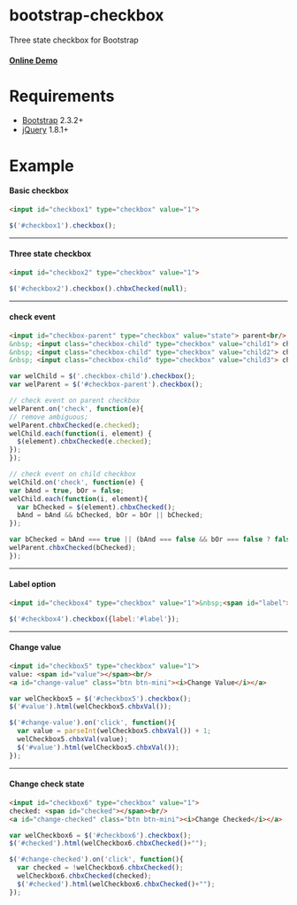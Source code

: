 # bootstrap-checkbox
Three state checkbox for Bootstrap

#### [Online Demo](http://extremefe.github.io/bootstrap-checkbox/)
# Requirements

* [Bootstrap](http://twitter.github.com/bootstrap/) 2.3.2+
* [jQuery](http://jquery.com/) 1.8.1+

# Example

#### Basic checkbox
```html
<input id="checkbox1" type="checkbox" value="1">
```
```javascript
$('#checkbox1').checkbox();
```
***

#### Three state checkbox
```html
<input id="checkbox2" type="checkbox" value="1">
```
```javascript
$('#checkbox2').checkbox().chbxChecked(null);
```
***

#### check event
```html
<input id="checkbox-parent" type="checkbox" value="state"> parent<br/>
&nbsp; <input class="checkbox-child" type="checkbox" value="child1"> child1<br/>
&nbsp; <input class="checkbox-child" type="checkbox" value="child2"> child2<br/>
&nbsp; <input class="checkbox-child" type="checkbox" value="child3"> child3
```
```javascript
var welChild = $('.checkbox-child').checkbox();
var welParent = $('#checkbox-parent').checkbox();

// check event on parent checkbox
welParent.on('check', function(e){
// remove ambiguous;
welParent.chbxChecked(e.checked);
welChild.each(function(i, element) {
  $(element).chbxChecked(e.checked);
});
});

// check event on child checkbox
welChild.on('check', function(e) {
var bAnd = true, bOr = false;
welChild.each(function(i, element){
  var bChecked = $(element).chbxChecked();
  bAnd = bAnd && bChecked, bOr = bOr || bChecked;
});

var bChecked = bAnd === true || (bAnd === false && bOr === false ? false : null);
welParent.chbxChecked(bChecked);
});
```
***

#### Label option
```html
<input id="checkbox4" type="checkbox" value="1">&nbsp;<span id="label">label</span>
```
```javascript
$('#checkbox4').checkbox({label:'#label'});
```
***

#### Change value
```html
<input id="checkbox5" type="checkbox" value="1">
value: <span id="value"></span><br/>
<a id="change-value" class="btn btn-mini"><i>Change Value</i></a>
```
```javascript
var welCheckbox5 = $('#checkbox5').checkbox();
$('#value').html(welCheckbox5.chbxVal());

$('#change-value').on('click', function(){
  var value = parseInt(welCheckbox5.chbxVal()) + 1;
  welCheckbox5.chbxVal(value);
  $('#value').html(welCheckbox5.chbxVal());
});
```
***

#### Change check state
```html
<input id="checkbox6" type="checkbox" value="1">
checked: <span id="checked"></span><br/>
<a id="change-checked" class="btn btn-mini"><i>Change Checked</i></a>
```
```javascript
var welCheckbox6 = $('#checkbox6').checkbox();
$('#checked').html(welCheckbox6.chbxChecked()+"");

$('#change-checked').on('click', function(){
  var checked = !welCheckbox6.chbxChecked();
  welCheckbox6.chbxChecked(checked);
  $('#checked').html(welCheckbox6.chbxChecked()+"");
});
```

